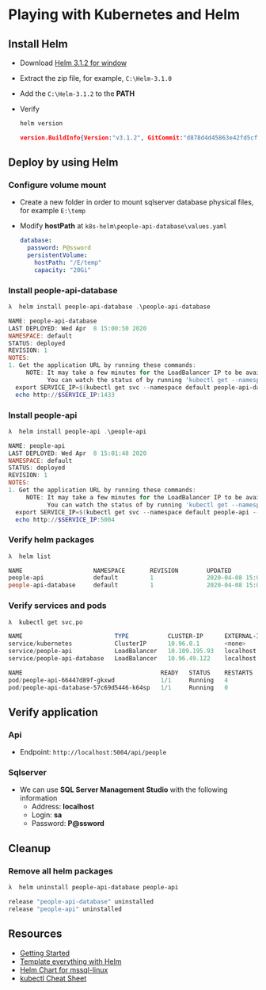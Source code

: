 # Playing with Kubernetes and Helm

## Install Helm

- Download [Helm 3.1.2 for window](https://get.helm.sh/helm-v3.1.2-windows-amd64.zip)
- Extract the zip file, for example, `C:\Helm-3.1.0`
- Add the `C:\Helm-3.1.2` to the **PATH**
- Verify

    ```powershell
    helm version
    ```

    ```json
    version.BuildInfo{Version:"v3.1.2", GitCommit:"d878d4d45863e42fd5cff6743294a11d28a9abce", GitTreeState:"clean", GoVersion:"go1.13.8"}
    ```

## Deploy by using Helm

### Configure volume mount

- Create a new folder in order to mount sqlserver database physical files, for example `E:\temp`
- Modify **hostPath** at `k8s-helm\people-api-database\values.yaml`

  ```yaml
  database:
    password: P@ssword
    persistentVolume:
      hostPath: "/E/temp"
      capacity: "20Gi"
  ```

### Install people-api-database

```powershell
λ  helm install people-api-database .\people-api-database
```

```powershell
NAME: people-api-database
LAST DEPLOYED: Wed Apr  8 15:00:50 2020
NAMESPACE: default
STATUS: deployed
REVISION: 1
NOTES:
1. Get the application URL by running these commands:
     NOTE: It may take a few minutes for the LoadBalancer IP to be available.
           You can watch the status of by running 'kubectl get --namespace default svc -w people-api-database'
  export SERVICE_IP=$(kubectl get svc --namespace default people-api-database --template "{{ range (index .status.loadBalancer.ingress 0) }}{{.}}{{ end }}")
  echo http://$SERVICE_IP:1433
```

### Install people-api

```powershell
λ  helm install people-api .\people-api
```

```powershell
NAME: people-api
LAST DEPLOYED: Wed Apr  8 15:01:48 2020
NAMESPACE: default
STATUS: deployed
REVISION: 1
NOTES:
1. Get the application URL by running these commands:
     NOTE: It may take a few minutes for the LoadBalancer IP to be available.
           You can watch the status of by running 'kubectl get --namespace default svc -w people-api'
  export SERVICE_IP=$(kubectl get svc --namespace default people-api --template "{{ range (index .status.loadBalancer.ingress 0) }}{{.}}{{ end }}")
  echo http://$SERVICE_IP:5004
```

### Verify helm packages

```powershell
λ  helm list
```

```powershell
NAME                    NAMESPACE       REVISION        UPDATED                                 STATUS          CHART                           APP VERSION
people-api              default         1               2020-04-08 15:01:48.3085737 +0700 +07   deployed        people-api-0.1.0                1.16.0
people-api-database     default         1               2020-04-08 15:00:50.1347003 +0700 +07   deployed        people-api-database-0.1.0       1.16.0
```

### Verify services and pods

```powershell
λ  kubectl get svc,po
```

```powershell
NAME                          TYPE           CLUSTER-IP      EXTERNAL-IP   PORT(S)          AGE
service/kubernetes            ClusterIP      10.96.0.1       <none>        443/TCP          79m
service/people-api            LoadBalancer   10.109.195.93   localhost     5004:32411/TCP   2m47s
service/people-api-database   LoadBalancer   10.96.49.122    localhost     1433:30976/TCP   3m45s

NAME                                       READY   STATUS    RESTARTS   AGE
pod/people-api-66447d89f-gkxwd             1/1     Running   4          2m47s
pod/people-api-database-57c69d5446-k64sp   1/1     Running   0          3m45s
```

## Verify application

### Api

- Endpoint: `http://localhost:5004/api/people`

### Sqlserver

- We can use **SQL Server Management Studio** with the following information
  - Address: **localhost**
  - Login: **sa**
  - Password: **P@ssword**

## Cleanup

### Remove all helm packages

```powershell
λ  helm uninstall people-api-database people-api
```

```powershell
release "people-api-database" uninstalled
release "people-api" uninstalled
```

## Resources

- [Getting Started](https://helm.sh/docs/chart_template_guide/getting_started/)
- [Template everything with Helm](https://medium.com/@maorfr/template-everything-with-helm-48e5a32ff72d)
- [Helm Chart for mssql-linux](https://github.com/helm/charts/tree/master/stable/mssql-linux)
- [kubectl Cheat Sheet](https://kubernetes.io/docs/reference/kubectl/cheatsheet/)